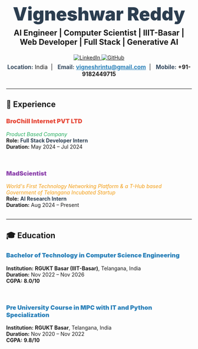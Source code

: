 <!-- ===================================================== -->
<!--                   Vigneshwar Reddy                  -->
<!--    AI Engineer | Computer Scientist | IIIT-Basar     -->
<!--    Web Developer Full Stack | Generative AI         -->
<!-- ===================================================== -->

<h1 align="center" style="margin-bottom: 0.2em; font-size: 3.5em; color:#2C3E50; font-weight:900;">Vigneshwar Reddy</h1>
<p align="center" style="font-size: 1.5em; margin-top: 0; font-weight:700;">
  AI Engineer | Computer Scientist | IIIT-Basar | Web Developer | Full Stack | Generative AI
</p>

<div align="center" style="margin-top: 1em;">
  <!-- Social & Contact Badges -->
  <a href="https://www.linkedin.com/in/vigneshrintu/" target="_blank">
    <img src="https://img.shields.io/badge/LinkedIn-0A66C2?style=for-the-badge&logo=linkedin&logoColor=white" alt="LinkedIn" />
  </a>
  <a href="https://github.com/vigneshrintu/" target="_blank">
    <img src="https://img.shields.io/badge/GitHub-181717?style=for-the-badge&logo=github&logoColor=white" alt="GitHub" />
  </a>
</div>

<div align="center" style="margin-top: 0.5em; font-size: 1.1em;">
  <strong style="color:#34495E;">Location:</strong> India&nbsp; | &nbsp;
  <strong style="color:#34495E;">Email:</strong> <a href="mailto:vigneshrintu@gmail.com" style="color:#2980B9;"><strong>vigneshrintu@gmail.com</strong></a>&nbsp; | &nbsp;
  <strong style="color:#34495E;">Mobile:</strong> <strong>+91-9182449715</strong>
</div>

<hr style="margin: 2em 0; border: 0; border-top: 2px solid #eee;" />

## 💼 Experience

### <span style="color:#E74C3C; font-weight:900;">BroChill Internet PVT LTD</span>
*<span style="color:#27AE60;">Product Based Company</span>*  
**Role:** <span style="color:#2C3E50; font-weight:700;">Full Stack Developer Intern</span>  
**Duration:** May 2024 – Jul 2024

<br/>

### <span style="color:#8E44AD; font-weight:900;">MadScientist</span>
*<span style="color:#F39C12;">World's First Technology Networking Platform &amp; a T-Hub based Government of Telangana Incubated Startup</span>*  
**Role:** <span style="color:#2C3E50; font-weight:700;">AI Research Intern</span>  
**Duration:** Aug 2024 – Present

<hr style="margin: 2em 0; border: 0; border-top: 2px solid #eee;" />

## 🎓 Education

### <span style="color:#2980B9; font-weight:900;">Bachelor of Technology in Computer Science Engineering</span>
**Institution:** <span style="font-weight:700;">RGUKT Basar (IIIT-Basar)</span>, Telangana, India  
**Duration:** Nov 2022 – Nov 2026  
**CGPA:** <strong>8.0/10</strong>

<br/>

### <span style="color:#2980B9; font-weight:900;">Pre University Course in MPC with IT and Python Specialization</span>
**Institution:** <span style="font-weight:700;">RGUKT Basar</span>, Telangana, India  
**Duration:** Nov 2020 – Nov 2022  
**CGPA:** <strong>9.8/10</strong>
